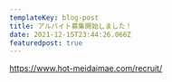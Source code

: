 ```yaml
---
templateKey: blog-post
title: アルバイト募集開始しました！
date: 2021-12-15T23:44:26.066Z
featuredpost: true
---
```

https://www.hot-meidaimae.com/recruit/